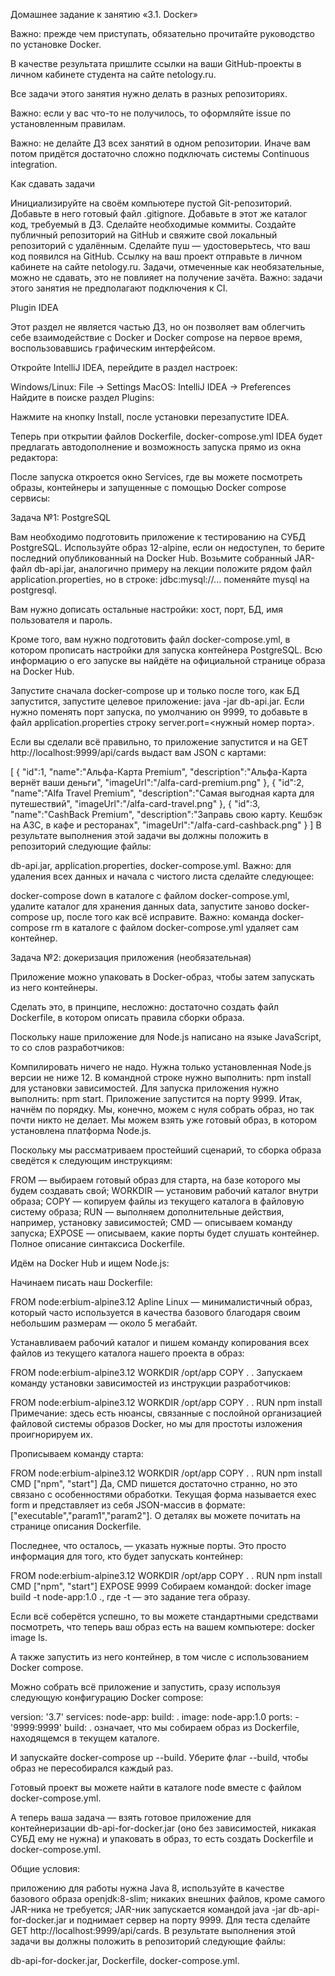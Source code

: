 Домашнее задание к занятию «3.1. Docker»

Важно: прежде чем приступать, обязательно прочитайте руководство по установке Docker.

В качестве результата пришлите ссылки на ваши GitHub-проекты в личном кабинете студента на сайте netology.ru.

Все задачи этого занятия нужно делать в разных репозиториях.

Важно: если у вас что-то не получилось, то оформляйте issue по установленным правилам.

Важно: не делайте ДЗ всех занятий в одном репозитории. Иначе вам потом придётся достаточно сложно подключать системы Continuous integration.

Как сдавать задачи

Инициализируйте на своём компьютере пустой Git-репозиторий.
Добавьте в него готовый файл .gitignore.
Добавьте в этот же каталог код, требуемый в ДЗ.
Сделайте необходимые коммиты.
Создайте публичный репозиторий на GitHub и свяжите свой локальный репозиторий с удалённым.
Сделайте пуш — удостоверьтесь, что ваш код появился на GitHub.
Ссылку на ваш проект отправьте в личном кабинете на сайте netology.ru.
Задачи, отмеченные как необязательные, можно не сдавать, это не повлияет на получение зачёта.
Важно: задачи этого занятия не предполагают подключения к CI.

Plugin IDEA

Этот раздел не является частью ДЗ, но он позволяет вам облегчить себе взаимодействие с Docker и Docker compose на первое время, воспользовавшись графическим интерфейсом.

Откройте IntelliJ IDEA, перейдите в раздел настроек:

Windows/Linux: File -> Settings
MacOS: IntelliJ IDEA -> Preferences
Найдите в поиске раздел Plugins:



Нажмите на кнопку Install, после установки перезапустите IDEA.

Теперь при открытии файлов Dockerfile, docker-compose.yml IDEA будет предлагать автодополнение и возможность запуска прямо из окна редактора:





После запуска откроется окно Services, где вы можете посмотреть образы, контейнеры и запущенные с помощью Docker compose сервисы:



Задача №1: PostgreSQL

Вам необходимо подготовить приложение к тестированию на СУБД PostgreSQL. Используйте образ 12-alpine, если он недоступен, то берите последний опубликованный на Docker Hub. Возьмите собранный JAR-файл db-api.jar, аналогично примеру на лекции положите рядом файл application.properties, но в строке: jdbc:mysql://... поменяйте mysql на postgresql.

Вам нужно дописать остальные настройки: хост, порт, БД, имя пользователя и пароль.

Кроме того, вам нужно подготовить файл docker-compose.yml, в котором прописать настройки для запуска контейнера PostgreSQL. Всю информацию о его запуске вы найдёте на официальной странице образа на Docker Hub.

Запустите сначала docker-compose up и только после того, как БД запустится, запустите целевое приложение: java -jar db-api.jar. Если нужно поменять порт запуска, по умолчанию он 9999, то добавьте в файл application.properties строку server.port=<нужный номер порта>.

Если вы сделали всё правильно, то приложение запустится и на GET http://localhost:9999/api/cards выдаст вам JSON с картами:

[ 
   { 
      "id":1,
      "name":"Альфа-Карта Premium",
      "description":"Альфа-Карта вернёт ваши деньги",
      "imageUrl":"/alfa-card-premium.png"
   },
   { 
      "id":2,
      "name":"Alfa Travel Premium",
      "description":"Самая выгодная карта для путешествий",
      "imageUrl":"/alfa-card-travel.png"
   },
   { 
      "id":3,
      "name":"CashBack Premium",
      "description":"Заправь свою карту. Кешбэк на АЗС, в кафе и ресторанах",
      "imageUrl":"/alfa-card-cashback.png"
   }
]
В результате выполнения этой задачи вы должны положить в репозиторий следующие файлы:

db-api.jar,
application.properties,
docker-compose.yml.
Важно: для удаления всех данных и начала с чистого листа сделайте следующее:

docker-compose down в каталоге с файлом docker-compose.yml,
удалите каталог для хранения данных data,
запустите заново docker-compose up, после того как всё исправите.
Важно: команда docker-compose rm в каталоге с файлом docker-compose.yml удаляет сам контейнер.

Задача №2: докеризация приложения (необязательная)

Приложение можно упаковать в Docker-образ, чтобы затем запускать из него контейнеры.

Сделать это, в принципе, несложно: достаточно создать файл Dockerfile, в котором описать правила сборки образа.

Поскольку наше приложение для Node.js написано на языке JavaScript, то со слов разработчиков:

Компилировать ничего не надо.
Нужна только установленная Node.js версии не ниже 12.
В командной строке нужно выполнить: npm install для установки зависимостей.
Для запуска приложения нужно выполнить: npm start.
Приложение запустится на порту 9999.
Итак, начнём по порядку. Мы, конечно, можем с нуля собрать образ, но так почти никто не делает. Мы можем взять уже готовый образ, в котором установлена платформа Node.js.

Поскольку мы рассматриваем простейший сценарий, то сборка образа сведётся к следующим инструкциям:

FROM — выбираем готовый образ для старта, на базе которого мы будем создавать свой;
WORKDIR — установим рабочий каталог внутри образа;
COPY — копируем файлы из текущего каталога в файловую систему образа;
RUN — выполняем дополнительные действия, например, установку зависимостей;
CMD — описываем команду запуска;
EXPOSE — описываем, какие порты будет слушать контейнер.
Полное описание синтаксиса Dockerfile.

Идём на Docker Hub и ищем Node.js:



Начинаем писать наш Dockerfile:

FROM node:erbium-alpine3.12
Apline Linux — минималистичный образ, который часто используется в качества базового благодаря своим небольшим размерам — около 5 мегабайт.

Устанавливаем рабочий каталог и пишем команду копирования всех файлов из текущего каталога нашего проекта в образ:

FROM node:erbium-alpine3.12
WORKDIR /opt/app
COPY . .
Запускаем команду установки зависимостей из инструкции разработчиков:

FROM node:erbium-alpine3.12
WORKDIR /opt/app
COPY . .
RUN npm install
Примечание: здесь есть нюансы, связанные с послойной организацией файловой системы образов Docker, но мы для простоты изложения проигнорируем их.

Прописываем команду старта:

FROM node:erbium-alpine3.12
WORKDIR /opt/app
COPY . .
RUN npm install
CMD ["npm", "start"]
Да, CMD пишется достаточно странно, но это связано с особенностями обработки. Текущая форма называется exec form и представляет из себя JSON-массив в формате: ["executable","param1","param2"]. О деталях вы можете почитать на странице описания Dockerfile.

Последнее, что осталось, — указать нужные порты. Это просто информация для того, кто будет запускать контейнер:

FROM node:erbium-alpine3.12
WORKDIR /opt/app
COPY . .
RUN npm install
CMD ["npm", "start"]
EXPOSE 9999
Собираем командой: docker image build -t node-app:1.0 ., где -t — это задание тега образу.

Если всё соберётся успешно, то вы можете стандартными средствами посмотреть, что теперь ваш образ есть на вашем компьютере: docker image ls.

А также запустить из него контейнер, в том числе с использованием Docker compose.

Можно собрать всё приложение и запустить, сразу используя следующую конфигурацию Docker compose:

version: '3.7'
services:
  node-app:
    build: .
    image: node-app:1.0
    ports:
      - '9999:9999'
build: . означает, что мы собираем образ из Dockerfile, находящемся в текущем каталоге.

И запускайте docker-compose up --build. Уберите флаг --build, чтобы образ не пересобирался каждый раз.

Готовый проект вы можете найти в каталоге node вместе с файлом docker-compose.yml.

А теперь ваша задача — взять готовое приложение для контейнеризации db-api-for-docker.jar (оно без зависимостей, никакая СУБД ему не нужна) и упаковать в образ, то есть создать Dockerfile и docker-compose.yml.

Общие условия:

приложению для работы нужна Java 8, используйте в качестве базового образа openjdk:8-slim;
никаких внешних файлов, кроме самого JAR-ника не требуется;
JAR-ник запускается командой java -jar db-api-for-docker.jar и поднимает сервер на порту 9999. Для теста сделайте GET http://localhost:9999/api/cards.
В результате выполнения этой задачи вы должны положить в репозиторий следующие файлы:

db-api-for-docker.jar,
Dockerfile,
docker-compose.yml.
